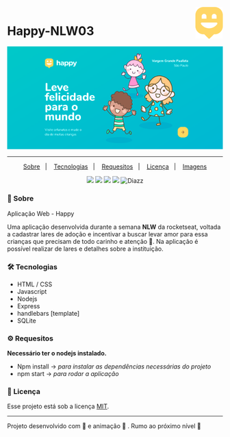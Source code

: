 
 <img align="right" alt="logo"  src="https://raw.githubusercontent.com/wevdiaz/Happy-NLW03/master/public/images/logo-icon.png">


# Happy-NLW03 

<p align="center">
 <img alt="landing-page" src="https://raw.githubusercontent.com/wevdiaz/Happy-NLW03/master/images_site/landing-page.png">
</p>

---

<p align="center">
  <a href="#speech_balloon-sobre">Sobre</a>&nbsp;&nbsp;&nbsp;|&nbsp;&nbsp;&nbsp;
  <a href="#hammer_and_wrench-tecnologias">Tecnologias</a>&nbsp;&nbsp;&nbsp;|&nbsp;&nbsp;&nbsp;
  <a href="#gear-requesitos">Requesitos</a>&nbsp;&nbsp;&nbsp;|&nbsp;&nbsp;&nbsp;
  <a href="#scroll-licença">Licença</a>&nbsp;&nbsp;&nbsp;|&nbsp;&nbsp;&nbsp;
  <a href="https://github.com/wevdiaz/Happy-NLW03/tree/master/images_site">Imagens</a>
</p>


<p align="center">
 
  <a>
    <img src="https://img.shields.io/github/repo-size/wevdiaz/Happy-NLW03">
  </a>
  
  <a>
   <img src="https://img.shields.io/github/license/wevdiaz/Happy-NLW03">
  </a>
  
  <a>
   <img src="https://img.shields.io/github/languages/count/wevdiaz/Happy-NLW03">
  </a>
  
  <a>
   <img src="https://img.shields.io/github/commit-activity/m/wevdiaz/Happy-NLW03">
  </a>
  
  <a>
  <img alt="Diazz" src="https://img.shields.io/badge/made%20by-Diazz-DOA">
 </a>
  
 
  
</p>


### :speech_balloon: Sobre

 Aplicação Web - Happy


Uma aplicação desenvolvida durante a semana **NLW** da rocketseat, voltada a cadastrar lares de adoção e incentivar a buscar levar amor para essa crianças que precisam de todo carinho e atenção :slightly_smiling_face:. Na aplicação é possível realizar de lares e detalhes sobre a instituição.



### :hammer_and_wrench: Tecnologias

* HTML / CSS
* Javascript
* Nodejs
* Express
* handlebars [template]
* SQLite


### :gear: Requesitos

**Necessário ter o nodejs instalado.**

* Npm install -> *para instalar as dependências necessárias do projeto*
* npm start -> *para rodar a aplicação*


### :scroll: Licença

Esse projeto está sob a licença [MIT](https://github.com/wevdiaz/Happy-NLW03/blob/master/LICENSE).

---

Projeto desenvolvido com :blue_heart: e animação  :star_struck: . Rumo ao próximo nível :rocket:




